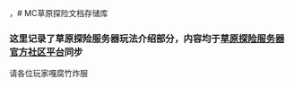 ，# MC草原探险文档存储库
### 这里记录了草原探险服务器玩法介绍部分，内容均于[草原探险服务器官方社区平台](https://bbs.ypshidifu.cn/index.php)同步
请各位玩家嘎腐竹炸服